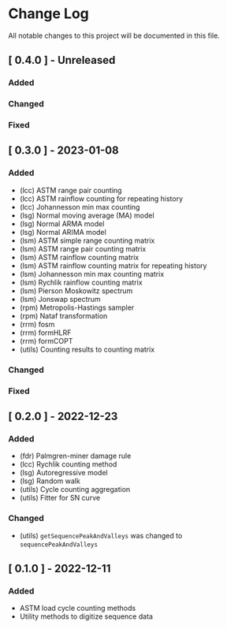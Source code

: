 
# Change Log
All notable changes to this project will be documented in this file.
 
## [ 0.4.0 ] - Unreleased
 
### Added

### Changed
 
### Fixed
 
## [ 0.3.0 ] - 2023-01-08
 
### Added

- (lcc) ASTM range pair counting
- (lcc) ASTM rainflow counting for repeating history
- (lcc) Johannesson min max counting
- (lsg) Normal moving average (MA) model
- (lsg) Normal ARMA model
- (lsg) Normal ARIMA model
- (lsm) ASTM simple range counting matrix
- (lsm) ASTM range pair counting matrix
- (lsm) ASTM rainflow counting matrix
- (lsm) ASTM rainflow counting matrix for repeating history
- (lsm) Johannesson min max counting matrix
- (lsm) Rychlik rainflow counting matrix
- (lsm) Pierson Moskowitz spectrum
- (lsm) Jonswap spectrum
- (rpm) Metropolis-Hastings sampler
- (rpm) Nataf transformation
- (rrm) fosm
- (rrm) formHLRF
- (rrm) formCOPT
- (utils) Counting results to counting matrix

### Changed
 
### Fixed
 
## [ 0.2.0 ] - 2022-12-23
 
### Added

- (fdr) Palmgren-miner damage rule
- (lcc) Rychlik counting method
- (lsg) Autoregressive model
- (lsg) Random walk
- (utils) Cycle counting aggregation
- (utils) Fitter for SN curve

### Changed

- (utils) `getSequencePeakAndValleys` was changed to `sequencePeakAndValleys`
 
## [ 0.1.0 ] - 2022-12-11
 
### Added

- ASTM load cycle counting methods
- Utility methods to digitize sequence data
